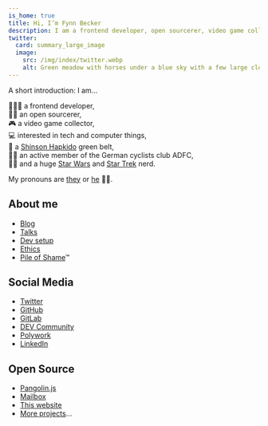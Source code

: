 ```yaml
---
is_home: true
title: Hi, I’m Fynn Becker
description: I am a frontend developer, open sourcerer, video game collector, interested in tech, and a Star Wars and Star Trek nerd 🖖🏻
twitter:
  card: summary_large_image
  image:
    src: /img/index/twitter.webp
    alt: Green meadow with horses under a blue sky with a few large clouds and two rainbow arcs.
---
```


A short introduction: I am…

🧑🏻‍💻 a frontend developer,  
🧙🏻 an open sourcerer,  
🎮 a video game collector,  
💻 interested in tech and computer things,  
🥋 a [Shinson Hapkido](http://www.shinsonhapkido.org) green belt,  
🚴🏻 an active member of the German cyclists club ADFC,  
🖖🏻 and a huge [Star Wars](https://twitter.com/mvsde/status/1408409600643190788) and [Star Trek](https://twitter.com/mvsde/status/1400519056374046726) nerd.  

My pronouns are [they](https://pronoun.is/they) or [he](https://pronoun.is/he) 🏳️‍🌈.

## About me

* [Blog](blog)
* [Talks](talks)
* [Dev setup](uses)
* [Ethics](ethics)
* [Pile of Shame](games)™

## Social Media

* [Twitter](https://twitter.com/mvsde)
* [GitHub](https://github.com/mvsde)
* [GitLab](https://gitlab.com/mvsde)
* [DEV Community](https://dev.to/mvsde)
* [Polywork](https://www.polywork.com/fynn)
* [LinkedIn](https://linkedin.com/in/fynn)

## Open Source

* [Pangolin.js](https://pangolinjs.org)
* [Mailbox](https://github.com/mvsde/mailbox)
* [This website](https://github.com/mvsde/website)
* [More projects](https://github.com/mvsde?tab=repositories)…
